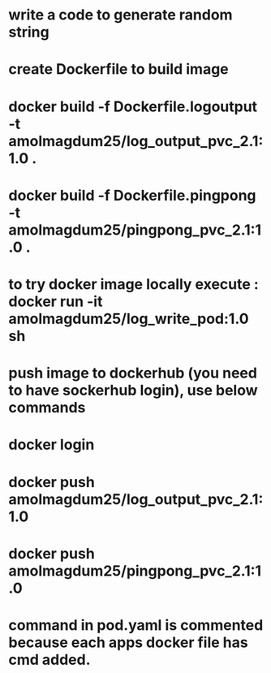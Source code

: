 #  write a code to generate random string
#  create Dockerfile to build image
#     docker build -f Dockerfile.logoutput -t amolmagdum25/log_output_pvc_2.1:1.0 .
#     docker build -f Dockerfile.pingpong -t amolmagdum25/pingpong_pvc_2.1:1.0 .

#  to try docker image locally execute : docker run -it amolmagdum25/log_write_pod:1.0 sh

#  push image to dockerhub (you need to have sockerhub login), use below commands
#    docker login
#    docker push amolmagdum25/log_output_pvc_2.1:1.0
#    docker push amolmagdum25/pingpong_pvc_2.1:1.0

# command in pod.yaml is commented because each apps docker file has cmd added.